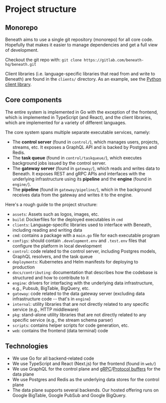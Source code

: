 # Project structure

## Monorepo

Beneath aims to use a single git repository (monorepo) for all core code. Hopefully that makes it easier to manage dependencies and get a full view of development.

Checkout the git repo with: `git clone https://gitlab.com/beneath-hq/beneath.git`

Client libraries (i.e. language-specific libraries that read from and write to Beneath) are found in the `clients/` directory. As an example, see the [Python client library](https://gitlab.com/beneath-hq/beneath/-/tree/master/clients/python).

## Core components

The entire system is implemented in Go with the exception of the frontend, which is implemented in TypeScript (and React), and the client libraries, which are implemented for a variety of different languages.

The core system spans multiple separate executable services, namely:

- The **control server** (found in `control/`), which manages users, projects, streams, etc. It exposes a GraphQL API and is backed by Postgres and Redis.
- The **task queue** (found in `control/taskqueue/`), which executes background jobs issued by the control server.
- The **gateway server** (found in `gateway/`), which reads and writes data to Beneath. It exposes REST and gRPC APIs and interfaces with the underlying infrastructure using its **pipeline** and the **engine** (found in `engine/`).
- The **pipeline** (found in `gateway/pipeline/`), which in the background receives data from the gateway and writes it to the engine.

Here's a rough guide to the project structure:

- `assets`: Assets such as logos, images, etc.
- `build`: Dockerfiles for the deployed executables in `cmd`
- `clients`: Language-specific libraries used to interface with Beneath, including reading and writing data
- `cmd`: contains a package with a `main.go` file for each executable program
- `configs`: should contain `.development.env` and `.test.env` files that configure the platform in local development
- `control`: code related to the control server, including Postgres models, GraphQL resolvers, and the task queue
- `deployments`: Kubernetes and Helm manifests for deploying to production
- `docs/contributing`: documentation that describes how the codebase is structured and how to contribute to it
- `engine`: drivers for interfacing with the underlying data infrastructure, e.g., Pubsub, BigTable, BigQuery, etc.
- `gateway`: code related to the data gateway server (excluding data infrastructure code -- that's in `engine`)
- `internal`: utility libraries that are not directly related to any specific service (e.g., HTTP middleware)
- `pkg`: stand-alone utility libraries that are not directly related to any specific service (e.g., the stream schema parser)
- `scripts`: contains helper scripts for code generation, etc.
- `web`: contains the frontend (data terminal) code

## Technologies

- We use Go for all backend-related code
- We use TypeScript and React (Next.js) for the frontend (found in `web/`)
- We use GraphQL for the control plane and [gRPC](https://grpc.io/)/[Protocol buffers](https://developers.google.com/protocol-buffers/) for the data plane
- We use Postgres and Redis as the underlying data stores for the control plane
- The data plane supports several backends. Our hosted offering runs on Google BigTable, Google PubSub and Google BigQuery.
